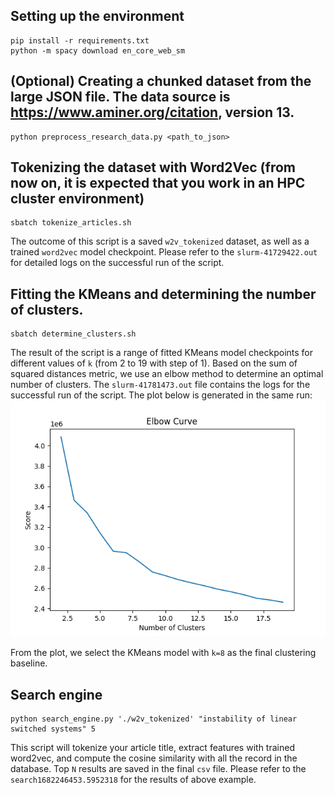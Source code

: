 ## Setting up the environment
```
pip install -r requirements.txt
python -m spacy download en_core_web_sm
```

## (Optional) Creating a chunked dataset from the large JSON file. The data source is https://www.aminer.org/citation, version 13.
```
python preprocess_research_data.py <path_to_json>
```
## Tokenizing the dataset with Word2Vec (from now on, it is expected that you work in an HPC cluster environment)
```
sbatch tokenize_articles.sh
```

The outcome of this script is a saved `w2v_tokenized` dataset, as well as a trained `word2vec` model checkpoint.
Please refer to the `slurm-41729422.out` for detailed logs on the successful run of the script.

## Fitting the KMeans and determining the number of clusters.
```
sbatch determine_clusters.sh
```

The result of the script is a range of fitted KMeans model checkpoints for different values of `k` (from 2 to 19 with step of 1). Based on the sum of squared distances metric, we use an elbow method to determine an optimal number of clusters. The `slurm-41781473.out` file contains the logs for the successful run of the script. The plot below is generated in the same run:
<img src='./elbow.png'/>

From the plot, we select the KMeans model with `k=8` as the final clustering baseline.

## Search engine
```
python search_engine.py './w2v_tokenized' "instability of linear switched systems" 5
```

This script will tokenize your article title, extract features with trained word2vec, and compute the cosine similarity with all the record in the database. Top `N` results are saved in the final `csv` file. Please refer to the `search1682246453.5952318` for the results of above example.
